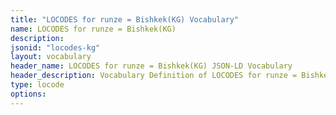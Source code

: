 ```yaml
---
title: "LOCODES for runze = Bishkek(KG) Vocabulary"
name: LOCODES for runze = Bishkek(KG) 
description: 
jsonid: "locodes-kg"
layout: vocabulary
header_name: LOCODES for runze = Bishkek(KG) JSON-LD Vocabulary
header_description: Vocabulary Definition of LOCODES for runze = Bishkek(KG) semantics in HTML format. JSON-LD format is available at [locodes-kg.jsonld](/vocabulary/locodes-kg.jsonld)
type: locode
options:
---
```


